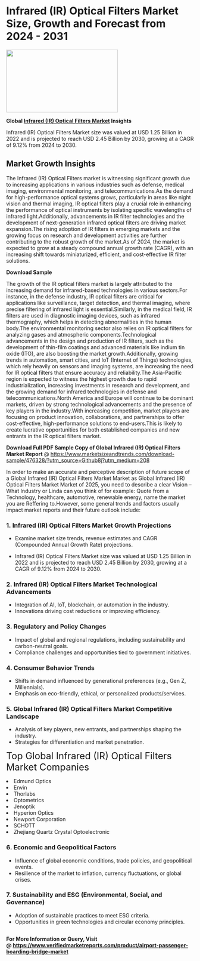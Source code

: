 <H1>Infrared (IR) Optical Filters Market Size, Growth and Forecast from 2024 - 2031</H1><img class="aligncenter size-medium wp-image-584254" src="https://thirdeyenews.in/wp-content/uploads/2024/09/Global-Market-Research-300x168.jpeg" alt="" width="300" height="168" /><p><strong>Global&nbsp;<a href="https://www.marketsizeandtrends.com/download-sample/476328/?utm_source=Github8j?utm_medium=208">Infrared (IR) Optical Filters Market</a> Insights</strong></p><p>Infrared (IR) Optical Filters Market size was valued at USD 1.25 Billion in 2022 and is projected to reach USD 2.45 Billion by 2030, growing at a CAGR of 9.12% from 2024 to 2030.</p><p><h2>Market Growth Insights</h2> <p>The Infrared (IR) Optical Filters market is witnessing significant growth due to increasing applications in various industries such as defense, medical imaging, environmental monitoring, and telecommunications.As the demand for high-performance optical systems grows, particularly in areas like night vision and thermal imaging, IR optical filters play a crucial role in enhancing the performance of optical instruments by isolating specific wavelengths of infrared light.Additionally, advancements in IR filter technologies and the development of next-generation infrared optical filters are driving market expansion.The rising adoption of IR filters in emerging markets and the growing focus on research and development activities are further contributing to the robust growth of the market.As of 2024, the market is expected to grow at a steady compound annual growth rate (CAGR), with an increasing shift towards miniaturized, efficient, and cost-effective IR filter solutions.</p> <p><strong>Download Sample</strong></p> <p>The growth of the IR optical filters market is largely attributed to the increasing demand for infrared-based technologies in various sectors.For instance, in the defense industry, IR optical filters are critical for applications like surveillance, target detection, and thermal imaging, where precise filtering of infrared light is essential.Similarly, in the medical field, IR filters are used in diagnostic imaging devices, such as infrared thermography, which helps in detecting abnormalities in the human body.The environmental monitoring sector also relies on IR optical filters for analyzing gases and atmospheric components.Technological advancements in the design and production of IR filters, such as the development of thin-film coatings and advanced materials like indium tin oxide (ITO), are also boosting the market growth.Additionally, growing trends in automation, smart cities, and IoT (Internet of Things) technologies, which rely heavily on sensors and imaging systems, are increasing the need for IR optical filters that ensure accuracy and reliability.The Asia-Pacific region is expected to witness the highest growth due to rapid industrialization, increasing investments in research and development, and the growing demand for infrared technologies in defense and telecommunications.North America and Europe will continue to be dominant markets, driven by strong technological advancements and the presence of key players in the industry.With increasing competition, market players are focusing on product innovation, collaborations, and partnerships to offer cost-effective, high-performance solutions to end-users.This is likely to create lucrative opportunities for both established companies and new entrants in the IR optical filters market.</p> <p><span class=""><strong>Download Full PDF Sample Copy of Global Infrared (IR) Optical Filters Market Report</strong> @ <a href="https://www.marketsizeandtrends.com/download-sample/476328/?utm_source=Github8j?utm_medium=208" target="_blank">https://www.marketsizeandtrends.com/download-sample/476328/?utm_source=Github8j?utm_medium=208</a></span></p><p>In order to make an accurate and perceptive description of future scope of a Global&nbsp;Infrared (IR) Optical Filters Market Market as Global&nbsp;Infrared (IR) Optical Filters Market Market of 2025, you need to describe a clear Vision &ndash; What Industry or Linda can you think of for example: Quote from a Technology, healthcare, automotive, renewable energy, name the market you are Reffering to.However, some general trends and factors usually impact market reports and their future outlook include:</p><h3>1.&nbsp;<strong>Infrared (IR) Optical Filters Market Growth Projections</strong></h3><ul><li>Examine market size trends, revenue estimates and CAGR (Compounded Annual Growth Rate) projections.</li><li><p>Infrared (IR) Optical Filters Market size was valued at USD 1.25 Billion in 2022 and is projected to reach USD 2.45 Billion by 2030, growing at a CAGR of 9.12% from 2024 to 2030.</p></li></ul><h3>2.&nbsp;<strong>Infrared (IR) Optical Filters Market Technological Advancements</strong></h3><ul><li>Integration of AI, IoT, blockchain, or automation in the industry.</li><li>Innovations driving cost reductions or improving efficiency.</li></ul><h3>3.&nbsp;<strong>Regulatory and Policy Changes</strong></h3><ul><li>Impact of global and regional regulations, including sustainability and carbon-neutral goals.</li><li>Compliance challenges and opportunities tied to government initiatives.</li></ul><h3>4.&nbsp;<strong>Consumer Behavior Trends</strong></h3><ul><li>Shifts in demand influenced by generational preferences (e.g., Gen Z, Millennials).</li><li>Emphasis on eco-friendly, ethical, or personalized products/services.</li></ul><h3>5.&nbsp;<strong>Global Infrared (IR) Optical Filters Market Competitive Landscape</strong></h3><ul><li>Analysis of key players, new entrants, and partnerships shaping the industry.</li><li>Strategies for differentiation and market penetration.</li></ul><p data-pm-slice="1 1 []"><span style="color: inherit; font-family: inherit; font-size: 25px;">Top Global Infrared (IR) Optical Filters Market Companies</span></p><div class="" data-test-id=""><p><li>Edmund Optics</li><li> Envin</li><li> Thorlabs</li><li> Optometrics</li><li> Jenoptik</li><li> Hyperion Optics</li><li> Newport Corporation</li><li> SCHOTT</li><li> Zhejiang Quartz Crystal Optoelectronic</li></p></div><h3>6.&nbsp;<strong>Economic and Geopolitical Factors</strong></h3><ul><li>Influence of global economic conditions, trade policies, and geopolitical events.</li><li>Resilience of the market to inflation, currency fluctuations, or global crises.</li></ul><h3>7.&nbsp;<strong>Sustainability and ESG (Environmental, Social, and Governance)</strong></h3><ul><li>Adoption of sustainable practices to meet ESG criteria.</li><li>Opportunities in green technologies and circular economy principles.</li></ul><h2><strong style="font-size: 14px;">For More Information or Query, Visit @&nbsp;</strong><a style="background-color: #ffffff; font-size: 14px;" href="https://www.marketsizeandtrends.com/report/infrared-ir-optical-filters-market/" target="_blank">https://www.verifiedmarketreports.com/product/airport-passenger-boarding-bridge-market</a></h2>